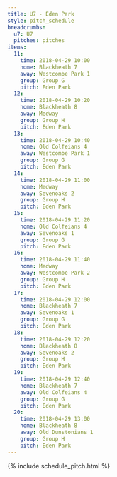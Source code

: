 ```yaml
---
title: U7 - Eden Park
style: pitch_schedule
breadcrumbs:
  u7: U7
  pitches: pitches
items:
  11:
    time: 2018-04-29 10:00
    home: Blackheath 7
    away: Westcombe Park 1
    group: Group G
    pitch: Eden Park
  12:
    time: 2018-04-29 10:20
    home: Blackheath 8
    away: Medway
    group: Group H
    pitch: Eden Park
  13:
    time: 2018-04-29 10:40
    home: Old Colfeians 4
    away: Westcombe Park 1
    group: Group G
    pitch: Eden Park
  14:
    time: 2018-04-29 11:00
    home: Medway
    away: Sevenoaks 2
    group: Group H
    pitch: Eden Park
  15:
    time: 2018-04-29 11:20
    home: Old Colfeians 4
    away: Sevenoaks 1
    group: Group G
    pitch: Eden Park
  16:
    time: 2018-04-29 11:40
    home: Medway
    away: Westcombe Park 2
    group: Group H
    pitch: Eden Park
  17:
    time: 2018-04-29 12:00
    home: Blackheath 7
    away: Sevenoaks 1
    group: Group G
    pitch: Eden Park
  18:
    time: 2018-04-29 12:20
    home: Blackheath 8
    away: Sevenoaks 2
    group: Group H
    pitch: Eden Park
  19:
    time: 2018-04-29 12:40
    home: Blackheath 7
    away: Old Colfeians 4
    group: Group G
    pitch: Eden Park
  20:
    time: 2018-04-29 13:00
    home: Blackheath 8
    away: Old Dunstonians 1
    group: Group H
    pitch: Eden Park
---
```


{% include schedule_pitch.html %}
